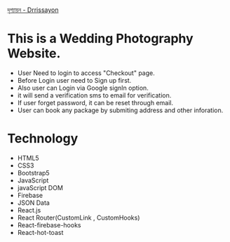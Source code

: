 # 

[দৃশ্যায়ন - Drrissayon](https://drrissayon-2e22d.firebaseapp.com/)

# This is a Wedding Photography Website.

* User Need to login to access "Checkout" page.
* Before Login user need to Sign up first.
* Also user can Login via Google signIn option.
* it will send a verification sms to email for verification.
* If user forget password, it can be reset through email.
* User can book any package by submiting address and other inforation.

# Technology

* HTML5
* CSS3
* Bootstrap5
* JavaScript
* javaScript DOM
* Firebase
* JSON Data
* React.js
* React Router(CustomLink , CustomHooks)
* React-firebase-hooks
* React-hot-toast
